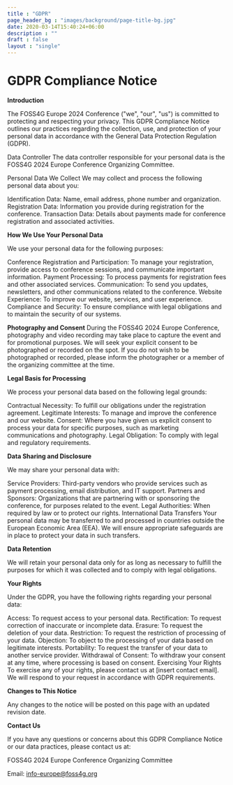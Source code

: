 ```yaml
---
title : "GDPR"
page_header_bg : "images/background/page-title-bg.jpg"
date: 2020-03-14T15:40:24+06:00
description : ""
draft : false
layout : "single"
---
```


# GDPR Compliance Notice

**Introduction**

The FOSS4G Europe 2024 Conference ("we", "our", "us") is committed to protecting and respecting your privacy. This GDPR Compliance Notice outlines our practices regarding the collection, use, and protection of your personal data in accordance with the General Data Protection Regulation (GDPR).

Data Controller
The data controller responsible for your personal data is the FOSS4G 2024 Europe Conference Organizing Committee.

Personal Data We Collect
We may collect and process the following personal data about you:

Identification Data: Name, email address, phone number and organization.
Registration Data: Information you provide during registration for the conference.
Transaction Data: Details about payments made for conference registration and associated activities.


**How We Use Your Personal Data**

We use your personal data for the following purposes:

Conference Registration and Participation: To manage your registration, provide access to conference sessions, and communicate important information.
Payment Processing: To process payments for registration fees and other associated services.
Communication: To send you updates, newsletters, and other communications related to the conference.
Website Experience: To improve our website, services, and user experience.
Compliance and Security: To ensure compliance with legal obligations and to maintain the security of our systems.

**Photography and Consent**
During the FOSS4G 2024 Europe Conference, photography and video recording may take place to capture the event and for promotional purposes. We will seek your explicit consent to be photographed or recorded on the spot. If you do not wish to be photographed or recorded, please inform the photographer or a member of the organizing committee at the time.

**Legal Basis for Processing**

We process your personal data based on the following legal grounds:

Contractual Necessity: To fulfill our obligations under the registration agreement.
Legitimate Interests: To manage and improve the conference and our website.
Consent: Where you have given us explicit consent to process your data for specific purposes, such as marketing communications and photography.
Legal Obligation: To comply with legal and regulatory requirements.


**Data Sharing and Disclosure**

We may share your personal data with:

Service Providers: Third-party vendors who provide services such as payment processing, email distribution, and IT support.
Partners and Sponsors: Organizations that are partnering with or sponsoring the conference, for purposes related to the event.
Legal Authorities: When required by law or to protect our rights.
International Data Transfers
Your personal data may be transferred to and processed in countries outside the European Economic Area (EEA). We will ensure appropriate safeguards are in place to protect your data in such transfers.

**Data Retention**

We will retain your personal data only for as long as necessary to fulfill the purposes for which it was collected and to comply with legal obligations.

**Your Rights**

Under the GDPR, you have the following rights regarding your personal data:

Access: To request access to your personal data.
Rectification: To request correction of inaccurate or incomplete data.
Erasure: To request the deletion of your data.
Restriction: To request the restriction of processing of your data.
Objection: To object to the processing of your data based on legitimate interests.
Portability: To request the transfer of your data to another service provider.
Withdrawal of Consent: To withdraw your consent at any time, where processing is based on consent.
Exercising Your Rights
To exercise any of your rights, please contact us at [insert contact email]. We will respond to your request in accordance with GDPR requirements.

**Changes to This Notice**

Any changes to the notice will be posted on this page with an updated revision date.

**Contact Us**

If you have any questions or concerns about this GDPR Compliance Notice or our data practices, please contact us at:

FOSS4G 2024 Europe Conference Organizing Committee

Email: info-europe@foss4g.org